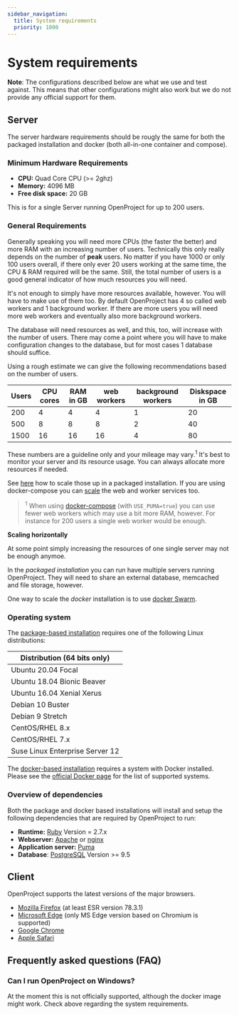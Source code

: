 ```yaml
---
sidebar_navigation:
  title: System requirements
  priority: 1000
---
```


# System requirements

__Note__: The configurations described below are what we use and test against.
This means that other configurations might also work but we do not
provide any official support for them.

## Server

The server hardware requirements should be rougly the same for both the packaged installation and docker (both all-in-one container and compose).

### Minimum Hardware Requirements

* __CPU:__ Quad Core CPU (>= 2ghz)
* __Memory:__ 4096 MB
* __Free disk space:__ 20 GB

This is for a single Server running OpenProject for up to 200 users.

### General Requirements

Generally speaking you will need more CPUs (the faster the better) and more RAM with an increasing number of users.
Technically this only really depends on the number of __peak__ users. No matter if you have 1000 or only 100 users overall, if there only ever 20 users working at the same time, the CPU & RAM required will be the same.
Still, the total number of users is a good general indicator of how much resources you will need.

It's not enough to simply have more resources available, however. You will have to make use of them too.
By default OpenProject has 4 so called web workers and 1 background worker.
If there are more users you will need more web workers and eventually also more background workers.

The database will need resources as well, and this, too, will increase with the number of users.
There may come a point where you will have to make configuration changes to the database,
but for most cases 1 database should suffice.

Using a rough estimate we can give the following recommendations based on the number of users.

| Users | CPU cores | RAM in GB  | web workers | background workers | Diskspace in GB |
|-------|-----------|------------|-------------|--------------------|-----------------|
| 200   | 4         | 4          | 4           | 1                  | 20              |
| 500   | 8         | 8          | 8           | 2                  | 40              |
| 1500  | 16        | 16         | 16          | 4                  | 80              |

These numbers are a guideline only and your mileage may vary.<sup>1</sup>
It's best to monitor your server and its resource usage. You can always allocate more resources if needed.

See [here](/installation-and-operations/operation/control/#scaling-the-number-of-web-workers) how to scale those up in a packaged installation. If you are using docker-compose you can [scale](https://docs.docker.com/compose/reference/scale/) the web and worker services too.

> <sup>1</sup> When using [docker-compose](https://github.com/opf/openproject-deploy/tree/stable/11/compose) (with `USE_PUMA=true`) you can use fewer web workers which may use a bit more RAM, however. For instance for 200 users a single web worker would be enough.

**Scaling horizontally**

At some point simply increasing the resources of one single server may not be enough anymoe.

In the _packaged installation_ you can run have multiple servers running OpenProject. They will need to share an external database, memcached and file storage, however.

One way to scale the _docker_ installation is to use [docker Swarm](/installation-and-operations/installation/docker/#docker-swarm).

### Operating system

The [package-based installation](../installation/packaged) requires one of the following Linux distributions:

| Distribution (**64 bits only**) |
| ------------------------------- |
| Ubuntu 20.04 Focal              |
| Ubuntu 18.04 Bionic Beaver      |
| Ubuntu 16.04 Xenial Xerus       |
| Debian 10 Buster                |
| Debian 9 Stretch                |
| CentOS/RHEL 8.x                 |
| CentOS/RHEL 7.x                 |
| Suse Linux Enterprise Server 12 |

The [docker-based installation](../installation/docker) requires a system with Docker installed. Please see the [official Docker page](https://docs.docker.com/install/) for the list of supported systems.

### Overview of dependencies

Both the package and docker based installations will install and setup the following dependencies that are required by OpenProject to run:

* __Runtime:__ [Ruby](https://www.ruby-lang.org/en/) Version = 2.7.x
* __Webserver:__ [Apache](http://httpd.apache.org/)
  or [nginx](http://nginx.org/en/docs/)
* __Application server:__ [Puma](https://puma.io/)
* __Database__: [PostgreSQL](http://www.postgresql.org/) Version >= 9.5

## Client

OpenProject supports the latest versions of the major browsers. 

* [Mozilla Firefox](https://www.mozilla.org/en-US/firefox/products/) (at least ESR version 78.3.1)
* [Microsoft Edge](https://www.microsoft.com/de-de/windows/microsoft-edge) (only MS Edge version based on Chromium is supported)
* [Google Chrome](https://www.google.com/chrome/browser/desktop/)
* [Apple Safari](https://www.apple.com/safari/)

## Frequently asked questions (FAQ)

### Can I run OpenProject on Windows?

At the moment this is not officially supported, although the docker image might work. Check above regarding the system requirements.
